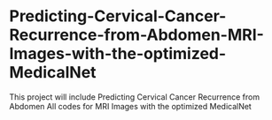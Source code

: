 # Predicting-Cervical-Cancer-Recurrence-from-Abdomen-MRI-Images-with-the-optimized-MedicalNet
This project will include Predicting Cervical Cancer Recurrence from Abdomen All codes for MRI Images with the optimized MedicalNet 
